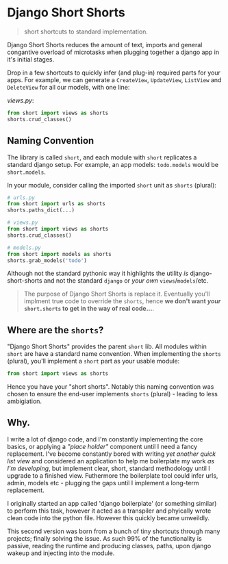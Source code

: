 # Django Short Shorts

> short shortcuts to standard implementation.

Django Short Shorts reduces the amount of text, imports and general congantive overload of microtasks when plugging together a django app in it's initial stages.

Drop in a few shortcuts to quickly infer (and plug-in) required parts for your apps. For example, we can generate a `CreateView`, `UpdateView`, `ListView` and `DeleteView` for all our models, with one line:

_views.py_:
```py
from short import views as shorts
shorts.crud_classes()
```

## Naming Convention

The library is called `short`, and each module with `short` replicates a standard django setup. For example, an app models: `todo.models` would be `short.models`.

In your module, consider calling the imported `short` unit as `shorts` (plural):

```py
# urls.py
from short import urls as shorts
shorts.paths_dict(...)

# views.py
from short import views as shorts
shorts.crud_classes()

# models.py
from short import models as shorts
shorts.grab_models('todo')
```

Although not the standard pythonic way it highlights the utility _is_ django-short-shorts and not the standard `django` or _your own_ `views`/`models`/etc.

> The purpose of Django Short Shorts is replace it. Eventually you'll implment true code to override the `shorts`, hence **we don't want _your_ `short.shorts` to get in the way of real code...**.

## Where are the `shorts`?

"Django Short Shorts" provides the parent `short` lib. All modules within `short` are have a standard name convention. When implementing the `shorts` (plural), you'll implement a `short` part as your usable module:

```py
from short import views as shorts
```

Hence you have your "short shorts". Notably this naming convention was chosen to ensure the end-user implements `shorts` (plural) - leading to less ambigiation.



## Why.

I write a lot of django code, and I'm constantly implementing the core basics, or applying a _"place holder"_ component until I need a fancy replacement. I've become constantly bored with writing _yet another quick list view_ and considered an application to help me boilerplate my work _as I'm developing_, but implement clear, short, standard methodology until I upgrade to a finished view.
Futhermore the boilerplate tool could infer urls, admin, models etc - plugging the gaps until I implement a long-term replacement.

I originally started an app called 'django boilerplate' (or something similar) to perform this task, however it acted as a transpiler and phyically wrote clean code into the python file. However this quickly became unweildly.

This second version was born from a bunch of tiny shortcuts through many projects; finally solving the issue. As such 99% of the functionality is passive, reading the runtime and producing classes, paths, upon django wakeup and injecting into the module.
